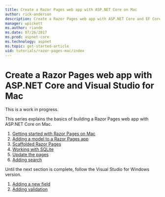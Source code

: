 ```yaml
---
title: Create a Razor Pages web app with ASP.NET Core on Mac
author: rick-anderson
description: Create a Razor Pages web app with ASP.NET Core and EF Core.
manager: wpickett
ms.author: riande
ms.date: 07/26/2017
ms.prod: aspnet-core
ms.technology: aspnet
ms.topic: get-started-article
uid: tutorials/razor-pages-mac/index
---
```



# Create a Razor Pages web app with ASP.NET Core and Visual Studio for Mac

This is a work in progress.

This series explains the basics of building a Razor Pages web app with ASP.NET Core on Mac.

1. [Getting started with Razor Pages on Mac](xref:tutorials/razor-pages-mac/razor-pages-start)
1. [Adding a model to a Razor Pages app](xref:tutorials/razor-pages-mac/model)
1. [Scaffolded Razor Pages](xref:tutorials/razor-pages-mac/page)
1. [Working with SQLite](xref:tutorials/razor-pages-mac/sql)
1. [Update the pages](xref:tutorials/razor-pages-mac/da1)
1. [Adding search](xref:tutorials/razor-pages-mac/search)


Until the next section is complete, follow the Visual Studio for Windows version.

1. [Adding a new field](xref:tutorials/razor-pages/new-field)
1. [Adding validation](xref:tutorials/razor-pages/validation)
